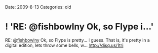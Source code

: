 Date: 2009-8-13
Categories: old

# ! 'RE: @fishbowlny Ok, so Flype i...'

RE: @<a href="http://twitter.com/fishbowlny">fishbowlny</a> Ok, so Flype is pretty... I guess.  That is, it's pretty in a digital edition, lets throw some bells, w… <a href="http://disq.us/1tri" rel="nofollow">http://disq.us/1tri</a>
